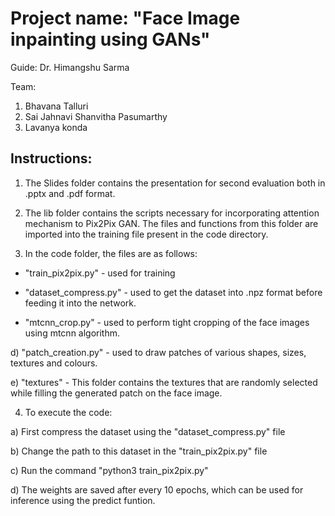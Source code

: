 # Project name: "Face Image inpainting using GANs"

Guide: Dr. Himangshu Sarma


Team:

1. Bhavana Talluri
2. Sai Jahnavi Shanvitha Pasumarthy
3. Lavanya konda




## Instructions:

1. The Slides folder contains the presentation for second evaluation both in .pptx and .pdf format.

2. The lib folder contains the scripts necessary for incorporating attention mechanism to Pix2Pix GAN. The files and functions from this folder are imported into the training file present in the code directory.

3. In the code folder, the files are as follows:

- "train_pix2pix.py" - used for training

- "dataset_compress.py" - used to get the dataset into .npz format before feeding it into the network.

- "mtcnn_crop.py" - used to perform tight cropping of the face images using mtcnn algorithm.

d) "patch_creation.py" - used to draw patches of various shapes, sizes, textures and colours. 

e) "textures" - This folder contains the textures that are randomly selected while filling the generated patch on the face image.

4. To execute the code:

a) First compress the dataset using the "dataset_compress.py" file

b) Change the path to this dataset in the "train_pix2pix.py" file

c) Run the command "python3 train_pix2pix.py"

d) The weights are saved after every 10 epochs, which can be used for inference using the predict funtion.

